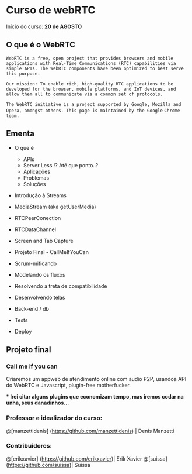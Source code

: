# Curso de webRTC
Início do curso: __20 de AGOSTO__

## O que é o WebRTC

``WebRTC is a free, open project that provides browsers and mobile applications with Real-Time Communications (RTC) capabilities via``
``simple APIs. The WebRTC components have been optimized to best serve this purpose.``

``Our mission: To enable rich, high-quality RTC applications to be developed for the browser, mobile platforms, and IoT devices, and``
``allow them all to communicate via a common set of protocols.``

``The WebRTC initiative is a project supported by Google, Mozilla and Opera, amongst others. This page is maintained by the Google``
``Chrome team.``


## Ementa

- O que é
  - APIs
  - Server Less !? Até que ponto..?
  - Aplicações
  - Problemas
  - Soluções

- Introdução à Streams

- MediaStream (aka getUserMedia)
- RTCPeerConection
- RTCDataChannel
- Screen and Tab Capture

- Projeto Final - CallMeIfYouCan
 - Scrum-mificando
 - Modelando os fluxos
 - Resolvendo a treta de compatibilidade
 - Desenvolvendo telas
 - Back-end / db
 - Tests
 - Deploy


## Projeto final
### Call me if you can

Criaremos um appweb de atendimento online com audio P2P, usandoa API do WebRTC e Javascript, plugin-free motherfucker.

__* Irei citar alguns plugins que economizam tempo, mas iremos codar na unha, seus danadinhos...__

### Professor e idealizador do curso:

 @[manzettidenis] (https://github.com/manzettidenis) | Denis Manzetti

### Contribuidores:

@[erikxavier] (https://github.com/erikxavier)| Erik Xavier
@[suissa] (https://github.com/suissa)| Suissa
